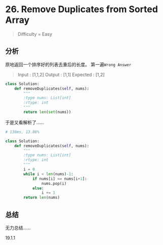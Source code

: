 # 26. Remove Duplicates from Sorted Array

> Difficulty = Easy

## 分析

原地返回一个排序好的列表去重后的长度。
第一遍`Wrong Answer`
> Input : [1,1,2]
> Output : [1,1]
> Expected : [1,2]

```python
class Solution:
    def removeDuplicates(self, nums):
        """
        :type nums: List[int]
        :rtype: int
        """
        return len(set(nums))
```
于是又看解析了……
```python
# 136ms, 13.86%

class Solution:
    def removeDuplicates(self, nums):
        """
        :type nums: List[int]
        :rtype: int
        """
		i = 0
		while i < len(nums)-1:
			if nums[i] == nums[i+1]:
				nums.pop(i)
			else:
				i += 1
		return len(nums)
```

## 总结

无力总结……

19.1.1